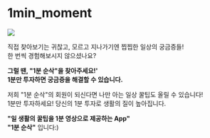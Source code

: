# 1min_moment
![](https://i.ibb.co/0cFrhn0/1.png)

직접 찾아보기는 귀찮고, 모르고 지나가기엔 찝찝한 일상의 궁금증들!
<br>
한 번씩 경험해보시지 않으셨나요?

**그럴 땐, "1분 순삭"을 찾아주세요!'
<br>
1분만 투자하면 궁금증을 해결할 수 있습니다.**

저희 "1분 순삭"의 회원이 되신다면 나만 아는 일상 꿀팁도 올릴 수 있습니다!
<br>
1분만 투자하세요! 당신의 1분 투자로 생활의 질이 높아집니다.

**"일 생활의 꿀팁을 1분 영상으로 제공하는 App"**
<br>
**"1분 순삭"** 입니다:)

